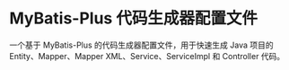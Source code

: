 # MyBatis-Plus 代码生成器配置文件

一个基于 MyBatis-Plus 的代码生成器配置文件，用于快速生成 Java 项目的 Entity、Mapper、Mapper XML、Service、ServiceImpl 和 Controller 代码。

